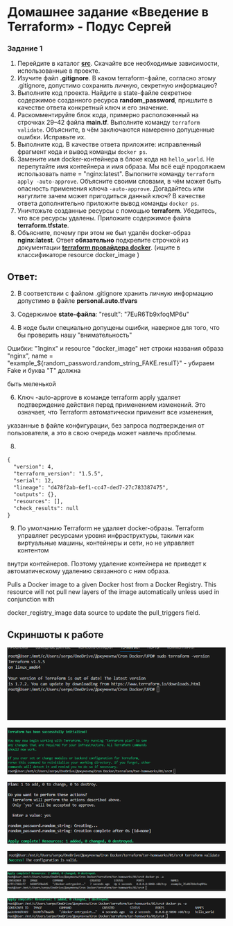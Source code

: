 # Домашнее задание «Введение в Terraform» - Подус Сергей

### Задание 1

1. Перейдите в каталог [**src**](https://github.com/netology-code/ter-homeworks/tree/main/01/src). Скачайте все необходимые зависимости, использованные в проекте. 
2. Изучите файл **.gitignore**. В каком terraform-файле, согласно этому .gitignore, допустимо сохранить личную, секретную информацию?
3. Выполните код проекта. Найдите  в state-файле секретное содержимое созданного ресурса **random_password**, пришлите в качестве ответа конкретный ключ и его значение.
4. Раскомментируйте блок кода, примерно расположенный на строчках 29–42 файла **main.tf**.
Выполните команду ```terraform validate```. Объясните, в чём заключаются намеренно допущенные ошибки. Исправьте их.
5. Выполните код. В качестве ответа приложите: исправленный фрагмент кода и вывод команды ```docker ps```.
6. Замените имя docker-контейнера в блоке кода на ```hello_world```. Не перепутайте имя контейнера и имя образа. Мы всё ещё продолжаем использовать name = "nginx:latest". Выполните команду ```terraform apply -auto-approve```.
Объясните своими словами, в чём может быть опасность применения ключа  ```-auto-approve```. Догадайтесь или нагуглите зачем может пригодиться данный ключ? В качестве ответа дополнительно приложите вывод команды ```docker ps```.
8. Уничтожьте созданные ресурсы с помощью **terraform**. Убедитесь, что все ресурсы удалены. Приложите содержимое файла **terraform.tfstate**. 
9. Объясните, почему при этом не был удалён docker-образ **nginx:latest**. Ответ **обязательно** подкрепите строчкой из документации [**terraform провайдера docker**](https://docs.comcloud.xyz/providers/kreuzwerker/docker/latest/docs).  (ищите в классификаторе resource docker_image )

## Ответ:

2. В соответствии с файлом .gitignore хранить личную информацию допустимо в файле **personal.auto.tfvars** 

3. Содержимое **state-файла**: "result": "7EuR6Tb9xfoqMP6u" 

4. В коде были специально допущены ошибки, наверное для того, что бы проверить нашу "внимательность" 

Ошибки: "1nginx" и resource "docker_image" нет строки названия образа "nginx", name  = "example_${random_password.random_string_FAKE.resulT}" - убираем Fake и буква "T" должна 

быть меленькой

6. Ключ -auto-approve в команде terraform apply удаляет подтверждение действия перед применением изменений. Это означает, что Terraform автоматически применит все изменения, 

указанные в файле конфигурации, без запроса подтверждения от пользователя, а это в свою очередь может навлечь проблемы.

8. 
```
{
  "version": 4,
  "terraform_version": "1.5.5",
  "serial": 12,
  "lineage": "d478f2ab-6ef1-cc47-ded7-27c783387475",
  "outputs": {},
  "resources": [],
  "check_results": null
}
```

9. По умолчанию Terraform не удаляет docker-образы. Terraform управляет ресурсами уровня инфраструктуры, такими как виртуальные машины, контейнеры и сети, но не управляет контентом 

внутри контейнеров. Поэтому удаление контейнера не приведет к автоматическому удалению связанного с ним образа.

Pulls a Docker image to a given Docker host from a Docker Registry. This resource will not pull new layers of the image automatically unless used in conjunction with 

docker_registry_image data source to update the pull_triggers field.

## Скриншоты к работе

![Скриншот 1](https://github.com/Wanderwille/scrinshot/blob/main/terraform.png)

![Скриншот 2](https://github.com/Wanderwille/scrinshot/blob/main/terraform2.png)

![Скриншот 3](https://github.com/Wanderwille/scrinshot/blob/main/terraform3.png)

![Скриншот 4](https://github.com/Wanderwille/scrinshot/blob/main/terraform4.png)

![Скриншот 5](https://github.com/Wanderwille/scrinshot/blob/main/terraform5.png)

![Скриншот 6](https://github.com/Wanderwille/scrinshot/blob/main/terraform6.png)